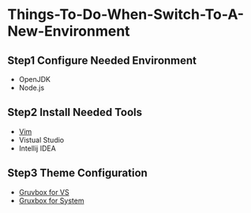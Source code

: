 # Things-To-Do-When-Switch-To-A-New-Environment

## Step1 Configure Needed Environment
* OpenJDK
* Node.js

## Step2 Install Needed Tools
* [Vim](https://github.com/ChenYi-qy/My-Vim-Config)
* Vistual Studio
* Intellij IDEA


## Step3 Theme Configuration
* [Gruvbox for VS](https://github.com/sainnhe/gruvbox-material-vscode)
* [Gruxbox for System](https://github.com/TheGreatMcPain/gruvbox-material-gtk)
